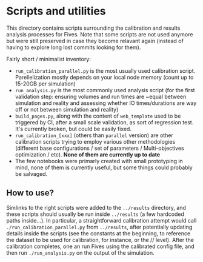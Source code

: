 # Scripts and utilities

This directory contains scripts surrounding the calibration and results analysis processes for Fives.
Note that some scripts are not used anymore but were still preserved in case they become relavant again (instead of having to explore long lost commits looking for them).

Fairly short / minimalist inventory:

- `run_calibration_parallel.py` is the most usually used calibration script. Parellelization mostly depends on your local node memory (count up to 15-20GB per simulation)
- `run_analysis.py` is the most commonly used analysis script (for the first validation step: ensuring volumes and run times are ~equal between simulation and reality and assessing whether IO times/durations are way off or not between simulation and reality)
- `build_pages.py`, along with the content of `web_template` used to be triggered by CI, after a small scale validation, as sort of regression test. It's currently broken, but could be easily fixed.
- `run_calibration_[xxx]`  (others than `parallel` version) are other calibration scripts trying to employ various other methodologies (different base configurations / set of parameters / Multi-objectives optimization / etc). **None of them are currently up to date**
- The few notebooks were primarly created with small prototyping in mind, none of them is currently useful, but some things could probably be salvaged.

## How to use?

Simlinks to the right scripts were added to the `../results` directory, and these scripts should usually be run inside `../results` (a few hardcoded paths inside...).
In particular, a straightforward calibration attempt would call `./run_calibration_parallel.py` from `../results`, after potentially updating details inside the scripts (see the constants at the beginning, to reference the dataset to be used for calibration, for instance, or the // level).
After the calibration completes, one an run Fives using the calibrated config file, and then run `./run_analysis.py` on the output of the simulation.